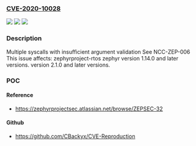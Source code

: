 ### [CVE-2020-10028](https://cve.mitre.org/cgi-bin/cvename.cgi?name=CVE-2020-10028)
![](https://img.shields.io/static/v1?label=Product&message=zephyr&color=blue)
![](https://img.shields.io/static/v1?label=Version&message=%3E%3D%201.14.0%20&color=brighgreen)
![](https://img.shields.io/static/v1?label=Vulnerability&message=CWE-20%20Improper%20Input%20Validation&color=brighgreen)

### Description

Multiple syscalls with insufficient argument validation See NCC-ZEP-006 This issue affects: zephyrproject-rtos zephyr version 1.14.0 and later versions. version 2.1.0 and later versions.

### POC

#### Reference
- https://zephyrprojectsec.atlassian.net/browse/ZEPSEC-32

#### Github
- https://github.com/CBackyx/CVE-Reproduction

